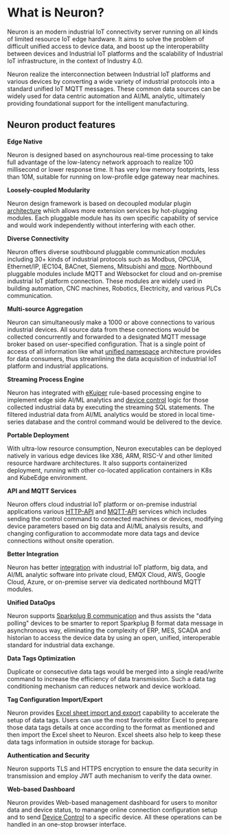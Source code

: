 # What is Neuron?

Neuron is an modern industrial IoT connectivity server running on all kinds of limited resource IoT edge hardware. It aims to solve the problem of difficult unified access to device data, and boost up the interoperability between devices and Industrial IoT platforms and the scalability of Industrial IoT infrastructure, in the context of Industry 4.0.

Neuron realize the interconnection between Industrial IoT platforms and various devices by converting a wide variety of industrial protocols into a standard unified IoT MQTT messages. These common data sources can be widely used for data centric automation and AI/ML analytic, ultimately providing foundational support for the intelligent manufacturing.

## Neuron product features

**Edge Native**

Neuron is designed based on asynchourous real-time processing to take full advantage of the low-latency network approach to realize 100 millisecond or lower response time. It has very low memory footprints, less than 10M, suitable for running on low-profile edge gateway near machines.

**Loosely-coupled Modularity**

Neuron design framework is based on decoupled modular plugin [architecture](./architecture.md) which allows more extension services by hot-plugging modules. Each pluggable module has its own specific capability of service and would work independently without interfering with each other.

**Diverse Connectivity**

Neuron offers diverse southbound pluggable communication modules including 30+ kinds of industrial protocols such as Modbus, OPCUA, Ethernet/IP, IEC104, BACnet, Siemens, Mitsubishi and [more](./module-plugins/module-list.md). Northbound pluggable modules include MQTT and Websocket for cloud and on-premise industrial IoT platform connection. These modules are widely used in building automation, CNC machines, Robotics, Electricity, and various PLCs communication.

**Multi-source Aggregation**

Neuron can simultaneously make a 1000 or above connections to various industrial devices. All source data from these connections would be collected concurrently and forwarded to a designated MQTT message broker based on user-specified configuration. That is a single point of access of all information like what [unified namespace](./use_cases.md) architecture provides for data consumers, thus streamlining the data acquisition of industrial IoT platform and industrial applications.

**Streaming Process Engine**

Neuron has integrated with [eKuiper](https://www.lfedge.org/projects/ekuiper) rule-based processing engine to implement edge side AI/ML analytics and [device control](./data-processing-engine/device-control.md) logic for those collected industrial data by executing the streaming SQL statements. The filtered industrial data from AI/ML analytics would be stored in local time-series database and the control command would be delivered to the device.

**Portable Deployment**

With ultra-low resource consumption, Neuron executables can be deployed natively in various edge devices like X86, ARM, RISC-V and other limited resource hardware architectures. It also supports containerized deployment, running with other co-located application containers in K8s and KubeEdge environment.

**API and MQTT Services**

Neuron offers cloud industrial IoT platform or on-premise industrial applications various [HTTP-API](./reference/http-api.md) and [MQTT-API](./reference/mqtt-api.md) services which includes sending the control command to connected machines or devices, modifying device parameters based on big data and AI/ML analysis results, and changing configuration to accommodate more data tags and device connections without onsite operation.

**Better Integration**

Neuron has better [integration](./integration.md) with industrial IoT platform, big data, and AI/ML analytic software into private cloud, EMQX Cloud, AWS, Google Cloud, Azure, or on-premise server via dedicated northbound MQTT modules.

**Unified DataOps**

Neuron supports [Sparkplug B communication](./use_cases.md) and thus assists the "data polling" devices to be smarter to report Sparkplug B format data message in asynchronous way, eliminating the complexity of ERP, MES, SCADA and historian to access the device data by using an open, unified, interoperable standard for industrial data exchange. 

**Data Tags Optimization**

Duplicate or consecutive data tags would be merged into a single read/write command to increase the efficiency of data transmission. Such a data tag conditioning mechanism can reduces network and device workload.

**Tag Configuration Import/Export**

Neuron provides [Excel sheet import and export](./user-guide/configuration-import-export.md) capability to accelerate the setup of data tags. Users can use the most favorite editor Excel to prepare those data tags details at once according to the format as mentioned and then import the Excel sheet to Neuron. Excel sheets also help to keep these data tags information in outside storage for backup.

**Authentication and Security**

Neuron supports TLS and HTTPS encryption to ensure the data security in transmission and employ JWT auth mechanism to verify the data owner.

**Web-based Dashboard**

Neuron provides Web-based management dashboard for users to monitor data and device status, to manange online connection configuration setup and to send [Device Control](./user-guide/device-control.md) to a specific device. All these operations can be handled in an one-stop browser interface.

